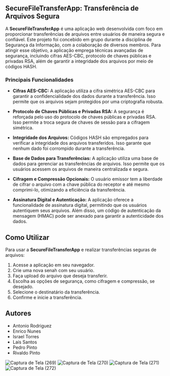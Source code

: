 ## SecureFileTransferApp: Transferência de Arquivos Segura

A **SecureFileTransferApp** é uma aplicação web desenvolvida com foco em proporcionar transferências de arquivos entre usuários de maneira segura e confiável. Este projeto foi concebido em grupo durante a disciplina de Segurança da Informação, com a colaboração de diversos membros. Para atingir esse objetivo, a aplicação emprega técnicas avançadas de segurança, incluindo cifras AES-CBC, protocolo de chaves públicas e privadas RSA, além de garantir a integridade dos arquivos por meio de códigos HASH.

### Principais Funcionalidades

- **Cifras AES-CBC:** A aplicação utiliza a cifra simétrica AES-CBC para garantir a confidencialidade dos dados durante a transferência. Isso permite que os arquivos sejam protegidos por uma criptografia robusta.

- **Protocolo de Chaves Públicas e Privadas RSA:** A segurança é reforçada pelo uso do protocolo de chaves públicas e privadas RSA. Isso permite a troca segura de chaves de sessão para a cifragem simétrica.

- **Integridade dos Arquivos:** Códigos HASH são empregados para verificar a integridade dos arquivos transferidos. Isso garante que nenhum dado foi corrompido durante a transferência.

- **Base de Dados para Transferências:** A aplicação utiliza uma base de dados para gerenciar as transferências de arquivos. Isso permite que os usuários acessem os arquivos de maneira centralizada e segura.

- **Cifragem e Compressão Opcionais:** O usuário emissor tem a liberdade de cifrar o arquivo com a chave pública do receptor e até mesmo comprimi-lo, otimizando a eficiência da transferência.

- **Assinatura Digital e Autenticação:** A aplicação oferece a funcionalidade de assinatura digital, permitindo que os usuários autentiquem seus arquivos. Além disso, um código de autenticação da mensagem (HMAC) pode ser anexado para garantir a autenticidade dos dados.

## Como Utilizar

Para usar a **SecureFileTransferApp** e realizar transferências seguras de arquivos:

1. Acesse a aplicação em seu navegador.
2. Crie uma nova senah com seu usuário.
3. Faça upload do arquivo que deseja transferir.
4. Escolha as opções de segurança, como cifragem e compressão, se desejado.
5. Selecione o destinatário da transferência.
6. Confirme e inicie a transferência.

## Autores

- Antonio Rodriguez
- Enrico Nunes
- Israel Torres
- Laís Santos
- Pedro Pinto
- Rivaldo Pinto
  
![Captura de Tela (269)](https://github.com/LaisDomingos/Seguranca-Informatica/assets/50579591/884d6255-9c65-427c-b288-2e4c9edea067)
![Captura de Tela (270)](https://github.com/LaisDomingos/Seguranca-Informatica/assets/50579591/fd2a2262-8b5a-4581-a925-c95615bb112e)
![Captura de Tela (271)](https://github.com/LaisDomingos/Seguranca-Informatica/assets/50579591/a217d9aa-5875-4752-8622-4bc8a601b4dd)
![Captura de Tela (272)](https://github.com/LaisDomingos/Seguranca-Informatica/assets/50579591/53534a6f-635c-4704-b01c-e6ed623d1af0)



